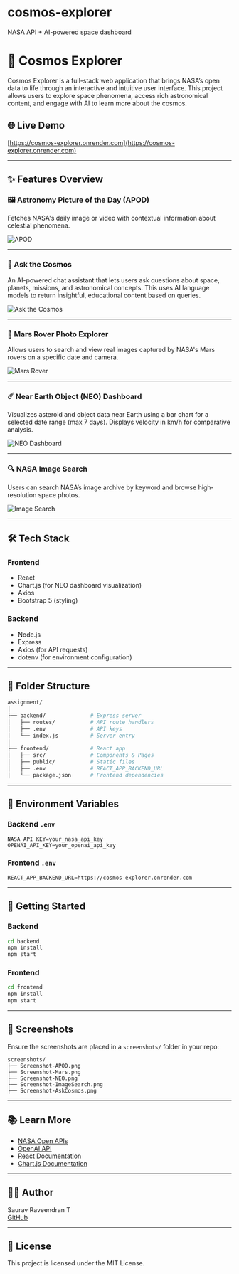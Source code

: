 # cosmos-explorer
NASA API + AI-powered space dashboard
# 🔭 Cosmos Explorer

Cosmos Explorer is a full-stack web application that brings NASA’s open data to life through an interactive and intuitive user interface. This project allows users to explore space phenomena, access rich astronomical content, and engage with AI to learn more about the cosmos.

## 🌐 Live Demo

[https://cosmos-explorer.onrender.com](https://cosmos-explorer.onrender.com)

---

## ✨ Features Overview

### 🖼️ Astronomy Picture of the Day (APOD)
Fetches NASA's daily image or video with contextual information about celestial phenomena.

![APOD](screenshot/Screenshot-APOD.png)

---

### 🤖 Ask the Cosmos
An AI-powered chat assistant that lets users ask questions about space, planets, missions, and astronomical concepts. This uses AI language models to return insightful, educational content based on queries.

![Ask the Cosmos](screenshot/Screenshot-AskCosmos.png)

---

### 🚀 Mars Rover Photo Explorer
Allows users to search and view real images captured by NASA's Mars rovers on a specific date and camera.

![Mars Rover](screenshot/Screenshot-Mars.png)

---

### ☄️ Near Earth Object (NEO) Dashboard
Visualizes asteroid and object data near Earth using a bar chart for a selected date range (max 7 days). Displays velocity in km/h for comparative analysis.

![NEO Dashboard](screenshot/Screenshot-NEO.png)

---

### 🔍 NASA Image Search
Users can search NASA’s image archive by keyword and browse high-resolution space photos.

![Image Search](screenshot/Screenshot-ImageSearch.png)

---

## 🛠️ Tech Stack

### Frontend
- React
- Chart.js (for NEO dashboard visualization)
- Axios
- Bootstrap 5 (styling)

### Backend
- Node.js
- Express
- Axios (for API requests)
- dotenv (for environment configuration)

---

## 📁 Folder Structure

```bash
assignment/
│
├── backend/              # Express server
│   ├── routes/           # API route handlers
│   ├── .env              # API keys
│   └── index.js          # Server entry
│
├── frontend/             # React app
│   ├── src/              # Components & Pages
│   ├── public/           # Static files
│   ├── .env              # REACT_APP_BACKEND_URL
│   └── package.json      # Frontend dependencies
```

---

## 🔐 Environment Variables

### Backend `.env`

```env
NASA_API_KEY=your_nasa_api_key
OPENAI_API_KEY=your_openai_api_key
```

### Frontend `.env`

```env
REACT_APP_BACKEND_URL=https://cosmos-explorer.onrender.com
```

---

## 🚀 Getting Started

### Backend

```bash
cd backend
npm install
npm start
```

### Frontend

```bash
cd frontend
npm install
npm start
```

---

## 📸 Screenshots

Ensure the screenshots are placed in a `screenshots/` folder in your repo:
```
screenshots/
├── Screenshot-APOD.png
├── Screenshot-Mars.png
├── Screenshot-NEO.png
├── Screenshot-ImageSearch.png
├── Screenshot-AskCosmos.png
```

---

## 📚 Learn More

- [NASA Open APIs](https://api.nasa.gov)
- [OpenAI API](https://platform.openai.com)
- [React Documentation](https://reactjs.org/)
- [Chart.js Documentation](https://www.chartjs.org/)

---

## 👨‍💻 Author

Saurav Raveendran T  
[GitHub](https://github.com/saurav181229)

---

## 📄 License

This project is licensed under the MIT License.
